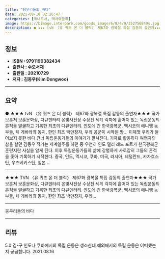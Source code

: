 ```yaml
---
title: "뭉우리돌의 바다"
date: 2021-08-18 02:26:47
categories: [국내도서, 역사와문화]
image: https://bimage.interpark.com/goods_image/6/8/4/9/352756849s.jpg
description: ● ★★★ tvN 〈유 퀴즈 온 더 블럭〉 제67화 광복절 특집 감동의 출연자★★★ 국가보훈처 보훈문화상, 다큐멘터리 온빛사진상 수상전 세계 각지에 흩어져 있는 독립운동의 흔적을 발굴하고 기록한 최초의 다큐멘터리. 인도에 간 한국광복군, 멕시코의 애니깽 농부들, 체 게바라의 동지, 한
---
```


## **정보**

- **ISBN : 9791190382434**
- **출판사 : 수오서재**
- **출판일 : 20210729**
- **저자 : 김동우(Kim Dongwoo)**

------



## **요약**

●  ★★★ tvN 〈유 퀴즈 온 더 블럭〉 제67화 광복절 특집 감동의 출연자★★★ 국가보훈처 보훈문화상, 다큐멘터리 온빛사진상 수상전 세계 각지에 흩어져 있는 독립운동의 흔적을 발굴하고 기록한 최초의 다큐멘터리. 인도에 간 한국광복군, 멕시코의 애니깽 농부들, 체 게바라의 동지, 한인 최초 백만장자, 우리 공군이 시작된 땅… 이제껏 우리가 들어보지 못한 바다 건너 독립운동가들의 이야기가 펼쳐진다.  기자로 활동하다 여행자의 삶을 살던 김동우 작가는 세계일주를 하던 중 우연히 인도 델리 레드 포트가 한국광복군 훈련지란 사실을 알게 된다. 이후 독립운동가들의 삶에 강렬하게 사로잡혀 그들의 흔적을 좇아 기록하기 시작한다. 중국, 인도, 멕시코, 쿠바, 미국, 러시아, 네덜란드, 카자흐스탄, 우즈베키스탄, 일본 ...

------

★★★ TVN 〈유 퀴즈 온 더 블럭〉 제67화 광복절 특집 감동의 출연자★★★ 국가보훈처 보훈문화상, 다큐멘터리 온빛사진상 수상전 세계 각지에 흩어져 있는 독립운동의 흔적을 발굴하고 기록한 최초의 다큐멘터리. 인도에 간 한국광복군, 멕시코의 애니깽 농부들, 체 게바라의 동지, 한인 최초 백만장자, 우리... 

------


뭉우리돌의 바다 

------


## **리뷰** 

5.0 김-구 인도나 쿠바에서의 독립 운동은 생소한데 해외에서의 독립 운동은 어떠했는지 궁금합니다. 2021.08.16 <br/>